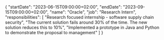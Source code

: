 {
    "startDate": "2023-06-15T09:00:00+02:00",
    "endDate": "2023-09-15T09:00:00+02:00",
    "name": "Oracle",
    "job": "Research Intern",
    "responsibilities": [
        "Research focused internship - software supply chain security",
        "The current solution fails around 30% of the time. The new solution reduces this to 10%",
        "Implemented a prototype in Java and Python to demonstrate the proposal to management"
    ]
}
